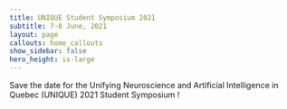 ```yaml
---
title: UNIQUE Student Symposium 2021
subtitle: 7-8 June, 2021
layout: page
callouts: home_callouts
show_sidebar: false
hero_height: is-large
---
```


Save the date for the Unifying Neuroscience and Artificial Intelligence in Quebec (UNIQUE) 2021 Student Symposium !

